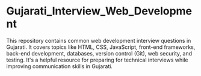 # Gujarati_Interview_Web_Development
This repository contains common web development interview questions in Gujarati. It covers topics like HTML, CSS, JavaScript, front-end frameworks, back-end development, databases, version control (Git), web security, and testing. It's a helpful resource for preparing for technical interviews while improving communication skills in Gujarati.
